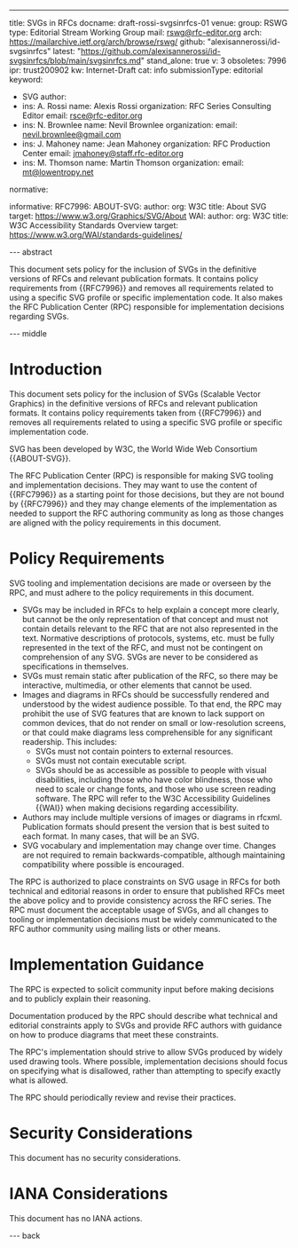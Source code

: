 ---
title: SVGs in RFCs
docname: draft-rossi-svgsinrfcs-01
venue:
  group: RSWG
  type: Editorial Stream Working Group
  mail: rswg@rfc-editor.org
  arch: https://mailarchive.ietf.org/arch/browse/rswg/
  github: "alexisannerossi/id-svgsinrfcs"
  latest: "https://github.com/alexisannerossi/id-svgsinrfcs/blob/main/svgsinrfcs.md"
stand_alone: true
v: 3
obsoletes: 7996
ipr: trust200902
kw: Internet-Draft
cat: info
submissionType: editorial
keyword:
 - SVG
author:
  -
    ins: A. Rossi
    name: Alexis Rossi
    organization: RFC Series Consulting Editor
    email: rsce@rfc-editor.org
  -
    ins: N. Brownlee
    name: Nevil Brownlee
    organization: 
    email: nevil.brownlee@gmail.com
  -
    ins: J. Mahoney
    name: Jean Mahoney
    organization: RFC Production Center
    email: jmahoney@staff.rfc-editor.org
  -
    ins: M. Thomson
    name: Martin Thomson
    organization: 
    email: mt@lowentropy.net

normative:
  

informative:
  RFC7996:
  ABOUT-SVG:
    author:
      org: W3C
    title: About SVG
    target: https://www.w3.org/Graphics/SVG/About
  WAI:
    author:
      org: W3C
    title: W3C Accessibility Standards Overview
    target: https://www.w3.org/WAI/standards-guidelines/

--- abstract

This document sets policy for the inclusion of SVGs in the definitive versions of RFCs and relevant publication formats. It contains policy requirements from {{RFC7996}} and removes all requirements related to using a specific SVG profile or specific implementation code. It also makes the RFC Publication Center (RPC) responsible for implementation decisions regarding SVGs.

--- middle

# Introduction

This document sets policy for the inclusion of SVGs (Scalable Vector Graphics) in the definitive versions of RFCs and relevant publication formats. It contains policy requirements taken from {{RFC7996}} and removes all requirements related to using a specific SVG profile or specific implementation code.

SVG has been developed by W3C, the World Wide Web Consortium {{ABOUT-SVG}}.

The RFC Publication Center (RPC) is responsible for making SVG tooling and implementation decisions. They may want to use the content of {{RFC7996}} as a starting point for those decisions, but they are not bound by {{RFC7996}} and they may change elements of the implementation as needed to support the RFC authoring community as long as those changes are aligned with the policy requirements in this document.

# Policy Requirements

SVG tooling and implementation decisions are made or overseen by the RPC, and must adhere to the policy requirements in this document. 

* SVGs may be included in RFCs to help explain a concept more clearly, but cannot be the only representation of that concept and must not contain details relevant to the RFC that are not also represented in the text. Normative descriptions of protocols, systems, etc. must be fully represented in the text of the RFC, and must not be contingent on comprehension of any SVG. SVGs are never to be considered as specifications in themselves. 
* SVGs must remain static after publication of the RFC, so there may be interactive, multimedia, or other elements that cannot be used.
* Images and diagrams in RFCs should be successfully rendered and understood by the widest audience possible. To that end, the RPC may prohibit the use of SVG features that are known to lack support on common devices, that do not render on small or low-resolution screens, or that could make diagrams less comprehensible for any significant readership. This includes:
  * SVGs must not contain pointers to external resources.  
  * SVGs must not contain executable script.
  * SVGs should be as accessible as possible to people with visual disabilities, including those who have color blindness, those who need to scale or change fonts, and those who use screen reading software. The RPC will refer to the W3C Accessibility Guidelines {{WAI}} when making decisions regarding accessibility.
* Authors may include multiple versions of images or diagrams in rfcxml.  Publication formats should present the version that is best suited to each format.  In many cases, that will be an SVG.
* SVG vocabulary and implementation may change over time. Changes are not required to remain backwards-compatible, although maintaining compatibility where possible is encouraged.

The RPC is authorized to place constraints on SVG usage in RFCs for both technical and editorial reasons
in order to ensure that published RFCs meet the above policy
and to provide consistency across the RFC series.
The RPC must document the acceptable usage of SVGs, and all changes to tooling or implementation decisions must be widely communicated to the RFC author community using mailing lists or other means.

# Implementation Guidance

The RPC is expected to solicit community input before making decisions and to publicly explain their reasoning.

Documentation produced by the RPC should describe what technical and editorial constraints apply to SVGs
and provide RFC authors with guidance on how to produce diagrams that meet these constraints.

The RPC's implementation should strive to allow SVGs produced by widely used drawing tools.
Where possible, implementation decisions should focus on specifying what is disallowed, rather than attempting to specify exactly what is allowed.

The RPC should periodically review and revise their practices.

# Security Considerations

This document has no security considerations.


# IANA Considerations

This document has no IANA actions.


--- back

